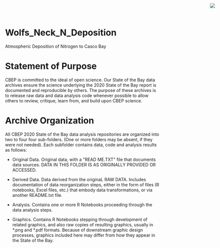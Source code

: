 # Wolfs_Neck_N_Deposition
<img
    src="https://www.cascobayestuary.org/wp-content/uploads/2014/04/logo_sm.jpg"
    style="position:absolute;top:10px;right:50px;" />

Atmospheric Deposition of Nitrogen to Casco Bay

# Statement of Purpose
CBEP is committed to the ideal of open science.  Our State of the Bay data
archives ensure the science underlying the 2020 State of the Bay report is
documented and reproducible by others. The purpose of these archives is to
release raw data and data analysis code whenever possible to allow others to
review, critique, learn from, and build upon CBEP science.

# Archive Organization
All CBEP 2020 State of the Bay data analysis repositories are organized into two
to four four sub-folders.  (One or more folders may be absent, if they were not
needed). Each subfolder contains data, code and analysis results as follows:

- Original Data.  Original data, with a "READ ME.TXT" file that documents data
sources.  DATA IN THIS FOLDER IS AS ORIGINALLY PROVIDED OR ACCESSED.  

- Derived Data.  Data derived from the originaL RAW DATA.  Includes
documentation of data reorganization steps, either in the form of files (R
notebooks, Excel files, etc.) that embody data transformations, or via another
README.txt file.  

- Analysis.  Contains one or more R Notebooks proceeding through the data
analysis steps.  

- Graphics.  Contains R Notebooks stepping through development of related
graphics, and also raw copies of resulting graphics, usually in \*.png and
\*.pdf formats.  Because of downstream graphic design processes, graphics
included here may differ from how they appear in the State of the Bay.  
